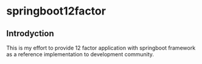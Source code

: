 # springboot12factor
## Introdyction
This is my effort to provide 12 factor application with springboot framework as a reference implementation to development community.
